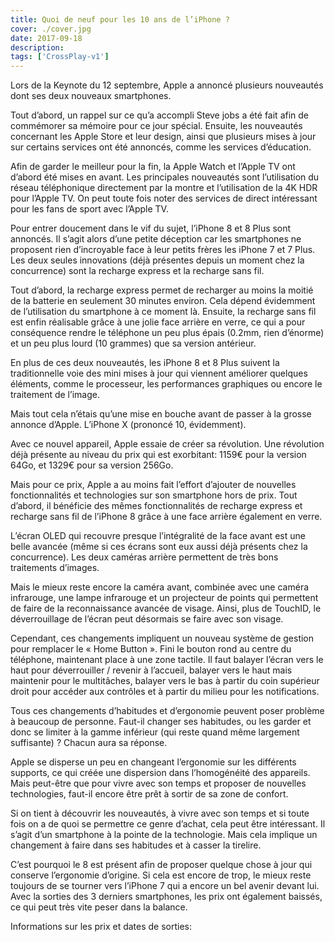 ```yaml
---
title: Quoi de neuf pour les 10 ans de l’iPhone ?
cover: ./cover.jpg
date: 2017-09-18
description: 
tags: ['CrossPlay-v1']
---
```

Lors de la Keynote du 12 septembre, Apple a annoncé plusieurs nouveautés dont ses deux nouveaux smartphones.

Tout d’abord, un rappel sur ce qu’a accompli Steve jobs a été fait afin de commémorer sa mémoire pour ce jour spécial. Ensuite, les nouveautés concernant les Apple Store et leur design, ainsi que plusieurs mises à jour sur certains services ont été annoncés, comme les services d’éducation.

Afin de garder le meilleur pour la fin, la Apple Watch et l’Apple TV ont d’abord été mises en avant. Les principales nouveautés sont l’utilisation du réseau téléphonique directement par la montre et l’utilisation de la 4K HDR pour l’Apple TV. On peut toute fois noter des services de direct intéressant pour les fans de sport avec l’Apple TV.

Pour entrer doucement dans le vif du sujet, l’iPhone 8 et 8 Plus sont annoncés. Il s’agit alors d’une petite déception car les smartphones ne proposent rien d’incroyable face à leur petits frères les iPhone 7 et 7 Plus.  Les deux seules innovations (déjà présentes depuis un moment chez la concurrence) sont la recharge express et la recharge sans fil.

Tout d’abord, la recharge express permet de recharger au moins la moitié de la batterie en seulement 30 minutes environ. Cela dépend évidemment de l’utilisation du smartphone à ce moment là. Ensuite, la recharge sans fil est enfin réalisable grâce à une jolie face arrière en verre, ce qui a pour conséquence rendre le téléphone un peu plus épais (0.2mm, rien d’énorme) et un peu plus lourd (10 grammes) que sa version antérieur.

En plus de ces deux nouveautés, les iPhone 8 et 8 Plus suivent la traditionnelle voie des mini mises à jour qui viennent améliorer quelques éléments, comme le processeur, les performances graphiques ou encore le traitement de l’image.

Mais tout cela n’étais qu’une mise en bouche avant de passer à la grosse annonce d’Apple. L’iPhone X (prononcé 10, évidemment).

Avec ce nouvel appareil, Apple essaie de créer sa révolution. Une révolution déjà présente au niveau du prix qui est exorbitant: 1159€ pour la version 64Go, et 1329€ pour sa version 256Go.

Mais pour ce prix, Apple a au moins fait l’effort d’ajouter de nouvelles fonctionnalités et technologies sur son smartphone hors de prix.
Tout d’abord, il bénéficie des mêmes fonctionnalités de recharge express et recharge sans fil de l’iPhone 8 grâce à une face arrière également en verre.

L’écran OLED qui recouvre presque l’intégralité de la face avant est une belle avancée (même si ces écrans sont eux aussi déjà présents chez la concurrence). Les deux caméras arrière permettent de très bons traitements d’images.

Mais le mieux reste encore la caméra avant, combinée avec une caméra infrarouge, une lampe infrarouge et un projecteur de points qui permettent de faire de la reconnaissance avancée de visage. Ainsi, plus de TouchID, le déverrouillage de l’écran peut désormais se faire avec son visage.

Cependant, ces changements impliquent un nouveau système de gestion pour remplacer le « Home Button ». Fini le bouton rond au centre du téléphone, maintenant place à une zone tactile. Il faut balayer l’écran vers le haut pour déverrouiller / revenir à l’accueil, balayer vers le haut mais maintenir pour le multitâches, balayer vers le bas à partir du coin supérieur droit pour accéder aux contrôles et à partir du milieu pour les notifications.

Tous ces changements d’habitudes et d’ergonomie peuvent poser problème à beaucoup de personne. Faut-il changer ses habitudes, ou les garder et donc se limiter à la gamme inférieur (qui reste quand même largement suffisante) ? Chacun aura sa réponse.

Apple se disperse un peu en changeant l’ergonomie sur les différents supports, ce qui créée une dispersion dans l’homogénéité des appareils. Mais peut-être que pour vivre avec son temps et proposer de nouvelles technologies, faut-il encore être prêt à sortir de sa zone de confort.

Si on tient à découvrir les nouveautés, à vivre avec son temps et si toute fois on a de quoi se permettre ce genre d’achat, cela peut être intéressant. Il s’agit d’un smartphone à la pointe de la technologie. Mais cela implique un changement à faire dans ses habitudes et à casser la tirelire.

C’est pourquoi le 8 est présent afin de proposer quelque chose à jour qui conserve l’ergonomie d’origine. Si cela est encore de trop, le mieux reste toujours de se tourner vers l’iPhone 7 qui a encore un bel avenir devant lui. Avec la sorties des 3 derniers smartphones, les prix ont également baissés, ce qui peut très vite peser dans la balance.

Informations sur les prix et dates de sorties:

